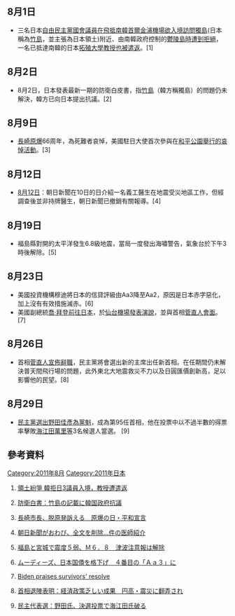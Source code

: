 <noinclude></noinclude>

## 8月1日

  - 三名日本[自由民主黨國會議員在飛抵](https://zh.wikipedia.org/wiki/自由民主黨_\(日本\) "wikilink")[南韓](https://zh.wikipedia.org/wiki/南韓 "wikilink")[首爾金浦機場欲入境訪問](../Page/首爾.md "wikilink")[獨島](../Page/獨島.md "wikilink")(日本稱為[竹島](https://zh.wikipedia.org/wiki/竹島 "wikilink")，並主張為日本領土)附近、由南韓政府控制的[鬱陵島時遭到拒絕](../Page/鬱陵島.md "wikilink")，一名已抵達南韓的日本[拓殖大學教授也被遣返](../Page/拓殖大學.md "wikilink")。\[1\]

## 8月2日

  - 8月2日，日本發表最新一期的防衛白皮書，指[竹島](https://zh.wikipedia.org/wiki/竹島 "wikilink")（韓方稱獨島）的問題仍未解決，韓方已向日本提出抗議。\[2\]

## 8月9日

  - [長崎原爆](https://zh.wikipedia.org/wiki/長崎市 "wikilink")66周年，為死難者哀悼，美國駐日大使首次參與在[和平公園舉行的哀悼活動](../Page/和平公園_\(長崎市\).md "wikilink")。\[3\]

## 8月12日

  - [8月12日](https://zh.wikipedia.org/wiki/8月12日 "wikilink")：朝日新聞在10日的日介紹一名義工醫生在地震受災地區工作，但經調查後並非持牌醫生，朝日新聞已撤銷有關報導。\[4\]

## 8月19日

  - 福島縣對開的太平洋發生6.8級地震，當局一度發出海嘯警告，氣象台於下午3時後解除。\[5\]

## 8月23日

  - 美國投資機構穆迪將日本的信貸評級由Aa3降至Aa2，原因是日本赤字惡化，加上沒有有效措施滅赤。\[6\]
  - 美國副總統[喬·拜登前往日本](https://zh.wikipedia.org/wiki/喬·拜登 "wikilink")，於[仙台機場發表演說](../Page/仙台機場.md "wikilink")，並與首相[菅直人會面](../Page/菅直人.md "wikilink")。\[7\]

## 8月26日

  - 首相[菅直人宣佈辭職](../Page/菅直人.md "wikilink")，民主黨將會選出新的主席出任新首相。在任期間仍未解決普天間飛行場的問題，此外東北大地震救災不力以及日圓匯價創新高，足以影響他的民望。\[8\]

## 8月29日

  - [民主黨選出](https://zh.wikipedia.org/wiki/民主黨_\(日本\) "wikilink")[野田佳彥為黨魁](../Page/野田佳彥.md "wikilink")，成為第95任首相，他在投票中以不過半數的得票率擊敗[海江田萬里等](https://zh.wikipedia.org/wiki/海江田萬里 "wikilink")3名候選人當選。
    \[9\]

## 參考資料

<div class="references-small">

<references>

</references>

</div>

<noinclude>  </noinclude>

[Category:2011年8月](https://zh.wikipedia.org/wiki/Category:2011年8月 "wikilink")
[Category:2011年日本](https://zh.wikipedia.org/wiki/Category:2011年日本 "wikilink")

1.  [領土紛爭
    韓拒日3議員入境，教授遭遣返](http://news.rti.org.tw/index_newsContent.aspx?nid=310336)

2.  [防衛白書：竹島の記載に韓国政府抗議](http://mainichi.jp/select/world/europe/news/20110802k0000e030064000c.html)
3.  [長崎市長、脱原発訴える　原爆の日・平和宣言](https://archive.is/20120729184251/www.asahi.com/national/update/0809/SEB201108090010.html)
4.  [朝日新聞がおわび、全文を削除…件の医師紹介](http://www.yomiuri.co.jp/national/news/20110812-OYT1T00442.htm?from=main2)
5.  [福島と宮城で震度５弱、Ｍ６．８　津波注意報は解除](https://archive.is/20120723153929/www.asahi.com/national/update/0819/TKY201108190289.html)
6.  [ムーディーズ、日本国債を格下げ　４番目の「Ａａ３」に](https://archive.is/20120724094055/www.asahi.com/business/update/0824/TKY201108240104.html)
7.  [Biden praises survivors'
    resolve](http://search.japantimes.co.jp/cgi-bin/nn20110824a2.html)
8.  [首相退陣表明：経済政策乏しい成果　円高・震災に翻弄され](http://mainichi.jp/select/today/news/20110827k0000m020099000c.html)
9.  [民主代表選：野田氏、決選投票で海江田氏破る](http://mainichi.jp/select/seiji/news/20110829k0000e010076000c.html)